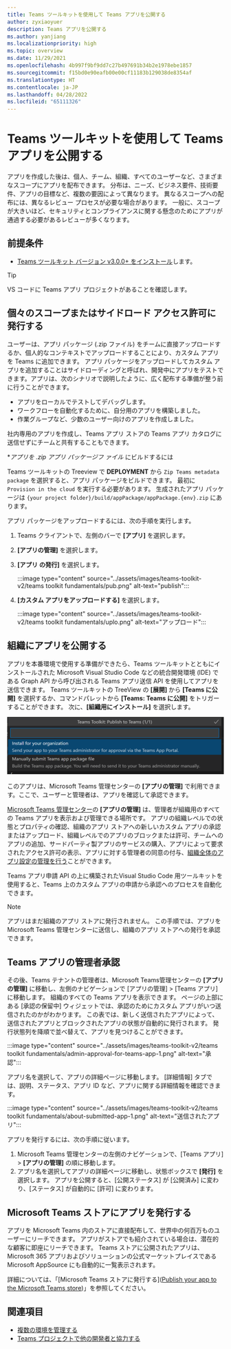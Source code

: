 ```yaml
---
title: Teams ツールキットを使用して Teams アプリを公開する
author: zyxiaoyuer
description: Teams アプリを公開する
ms.author: yanjiang
ms.localizationpriority: high
ms.topic: overview
ms.date: 11/29/2021
ms.openlocfilehash: 4b997f9bf9dd7c27b497691b34b2e1978ebe1857
ms.sourcegitcommit: f15bd0e90eafb00e00cf11183b129038de8354af
ms.translationtype: HT
ms.contentlocale: ja-JP
ms.lasthandoff: 04/28/2022
ms.locfileid: "65111326"
---
```

# <a name="publish-teams-apps-using-teams-toolkit"></a>Teams ツールキットを使用して Teams アプリを公開する

アプリを作成した後は、個人、チーム、組織、すべてのユーザーなど、さまざまなスコープにアプリを配布できます。 分布は、ニーズ、ビジネス要件、技術要件、アプリの目標など、複数の要因によって異なります。 異なるスコープへの配布には、異なるレビュー プロセスが必要な場合があります。 一般に、スコープが大きいほど、セキュリティとコンプライアンスに関する懸念のためにアプリが通過する必要があるレビューが多くなります。

## <a name="prerequisite"></a>前提条件

* [Teams ツールキット バージョン v3.0.0+ をインストール](https://marketplace.visualstudio.com/items?itemName=TeamsDevApp.ms-teams-vscode-extension)します。

> [!TIP]
> VS コードに Teams アプリ プロジェクトがあることを確認します。

## <a name="publish-to-individual-scope-or-sideload-permission"></a>個々のスコープまたはサイドロード アクセス許可に発行する

ユーザーは、アプリ パッケージ (.zip ファイル) をチームに直接アップロードするか、個人的なコンテキストでアップロードすることにより、カスタム アプリを Teams に追加できます。 アプリ パッケージをアップロードしてカスタム アプリを追加することはサイドローディングと呼ばれ、開発中にアプリをテストできます。アプリは、次のシナリオで説明したように、広く配布する準備が整う前に行うことができます。

* アプリをローカルでテストしてデバッグします。
* ワークフローを自動化するために、自分用のアプリを構築しました。
* 作業グループなど、少数のユーザー向けのアプリを作成しました。

社内専用のアプリを作成し、Teams アプリ ストアの Teams アプリ カタログに送信せずにチームと共有することもできます。

**アプリを *.zip アプリ パッケージフ ァイル** にビルドするには

Teams ツールキットの Treeview で **DEPLOYMENT** から `Zip Teams metadata package` を選択すると、アプリ パッケージをビルドできます。 最初に `Provision in the cloud` を実行する必要があります。 生成されたアプリ パッケージは `{your project folder}/build/appPackage/appPackage.{env}.zip` にあります。

アプリ パッケージをアップロードするには、次の手順を実行します。

1. Teams クライアントで、左側のバーで **[アプリ]** を選択します。
2. **[アプリの管理]** を選択します。
3. **[アプリ の発行]** を選択します。

   :::image type="content" source="../assets/images/teams-toolkit-v2/teams toolkit fundamentals/pub.png" alt-text="publish":::

4. **[カスタム アプリをアップロードする]** を選択します。

   :::image type="content" source="../assets/images/teams-toolkit-v2/teams toolkit fundamentals/uplo.png" alt-text="アップロード":::

## <a name="publish-to-your-organization"></a>組織にアプリを公開する

アプリを本番環境で使用する準備ができたら、Teams ツールキットとともにインストールされた Microsoft Visual Studio Code などの統合開発環境 (IDE) である Graph API から呼び出される Teams アプリ送信 API を使用してアプリを送信できます。 Teams ツールキットの TreeView の **[展開]** から **[Teams に公開]** を選択するか、コマンドパレットから **[Teams: Teams に公開]** をトリガーすることができます。 次に、**[組織用にインストール]** を選択します。

![組織用にインストール](./images/installforyourorganization.png)

このアプリは、Microsoft Teams 管理センターの **[アプリの管理]** で利用できます。ここで、ユーザーと管理者は、アプリを確認して承認できます。

[Microsoft Teams 管理センター](https://admin.teams.microsoft.com/policies/manage-apps)の **[アプリの管理]** は、管理者が組織用のすべての Teams アプリを表示および管理できる場所です。 アプリの組織レベルでの状態とプロパティの確認、組織のアプリ ストアへの新しいカスタム アプリの承認またはアップロード、組織レベルでのアプリのブロックまたは許可、チームへのアプリの追加、サードパーティ製アプリのサービスの購入、アプリによって要求されたアクセス許可の表示、アプリに対する管理者の同意の付与、[組織全体のアプリ設定の管理を行う](https://admin.teams.microsoft.com/policies/manage-apps)ことができます。

Teams アプリ申請 API の上に構築されたVisual Studio Code 用ツールキットを使用すると、Teams 上のカスタム アプリの申請から承認へのプロセスを自動化できます。

> [!NOTE]
> アプリはまだ組織のアプリ ストアに発行されません。 この手順では、アプリを Microsoft Teams 管理センターに送信し、組織のアプリ ストアへの発行を承認できます。

## <a name="admin-approval-for-teams-apps"></a>Teams アプリの管理者承認

その後、Teams テナントの管理者は、Microsoft Teams管理センターの **[アプリの管理]** に移動し、左側のナビゲーションで [アプリの管理] > [Teams アプリ] に移動します。 組織のすべての Teams アプリを表示できます。 ページの上部にある [承認の保留中] ウィジェットでは、承認のためにカスタム アプリがいつ送信されたのかがわかります。
この表では、新しく送信されたアプリによって、送信されたアプリとブロックされたアプリの状態が自動的に発行されます。 発行状態列を降順で並べ替えて、アプリを見つけることができます。

 :::image type="content" source="../assets/images/teams-toolkit-v2/teams toolkit fundamentals/admin-approval-for-teams-app-1.png" alt-text="承認":::

アプリ名を選択して、アプリの詳細ページに移動します。 [詳細情報] タブでは、説明、ステータス、アプリ ID など、アプリに関する詳細情報を確認できます。

 :::image type="content" source="../assets/images/teams-toolkit-v2/teams toolkit fundamentals/about-submitted-app-1.png" alt-text="送信されたアプリ":::

アプリを発行するには、次の手順に従います。

1. Microsoft Teams 管理センターの左側のナビゲーションで、[Teams アプリ] > **[アプリの管理]** の順に移動します。
2. アプリ名を選択してアプリの詳細ページに移動し、状態ボックスで **[発行]** を選択します。
アプリを公開すると、[公開ステータス] が [公開済み] に変わり、[ステータス] が自動的に [許可] に変わります。

## <a name="publish-to-microsoft-store"></a>Microsoft Teams ストアにアプリを発行する

アプリを Microsoft Teams 内のストアに直接配布して、世界中の何百万ものユーザーにリーチできます。 アプリがストアでも紹介されている場合は、潜在的な顧客に即座にリーチできます。 Teams ストアに公開されたアプリは、Microsoft 365 アプリおよびソリューションの公式マーケットプレイスである Microsoft AppSource にも自動的に一覧表示されます。

詳細については、「[Microsoft Teams ストアに発行する]([Publish your app to the Microsoft Teams store](../concepts/deploy-and-publish/appsource/publish.md#publish-your-app-to-the-microsoft-teams-store))」を参照してください。

## <a name="see-also"></a>関連項目

* [複数の環境を管理する](TeamsFx-multi-env.md)
* [Teams プロジェクトで他の開発者と協力する](TeamsFx-collaboration.md)

